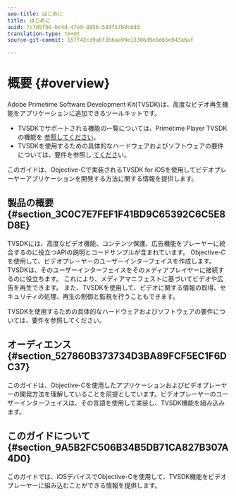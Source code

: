 ```yaml
---
seo-title: はじめに
title: はじめに
uuid: 7c7d5fb0-bc4d-47e9-8856-53df57b8c6d3
translation-type: tm+mt
source-git-commit: 557f42cd9a6f356aa99e13386d9e8d65e043a6af

---
```



# 概要 {#overview}

Adobe Primetime Software Development Kit(TVSDK)は、高度なビデオ再生機能をアプリケーションに追加できるツールキットです。

* TVSDKでサポートされる機能の一覧については、Primetime Player TVSDKの機能を [参照してください](../../ios-3x-introduction/ios-3x-overview/ios-3x-overview-of-the-player.md)。
* TVSDKを使用するための具体的なハードウェアおよびソフトウェアの要件については、要件を参照し [てくださ](../../ios-3x-introduction/ios-3x-requirements.md)い。

このガイドは、Objective-Cで実装されるTVSDK for iOSを使用してビデオプレーヤーアプリケーションを開発する方法に関する情報を提供します。

## 製品の概要 {#section_3C0C7E7FEF1F41BD9C65392C6C5E8D8E}

TVSDKには、高度なビデオ機能、コンテンツ保護、広告機能をプレーヤーに統合するのに役立つAPIの説明とコードサンプルが含まれています。 Objective-Cを使用して、ビデオプレーヤーのユーザーインターフェイスを作成します。 TVSDKは、そのユーザーインターフェイスをそのメディアプレイヤーに接続するのに役立ちます。 これにより、メディアマニフェストに基づいてビデオや広告を再生できます。 また、TVSDKを使用して、ビデオに関する情報の取得、セキュリティの処理、再生の制御と監視を行うこともできます。

TVSDKを使用するための具体的なハードウェアおよびソフトウェアの要件については、要件を参照してください。

## オーディエンス {#section_527860B373734D3BA89FCF5EC1F6DC37}

このガイドは、Objective-Cを使用したアプリケーションおよびビデオプレーヤーの開発方法を理解していることを前提としています。ビデオプレーヤーのユーザーインターフェイスは、その言語を使用して実装し、TVSDK機能を組み込みます。

## このガイドについて {#section_9A5B2FC506B34B5DB71CA827B307A4D0}

このガイドでは、iOSデバイスでObjective-Cを使用して、TVSDK機能をビデオプレーヤーに組み込むことができる情報を提供します。